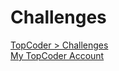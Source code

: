 # Challenges

[TopCoder > Challenges](https://www.topcoder.com/challenges)
\
[My TopCoder Account](https://www.topcoder.com/members/seydanurdemir)
